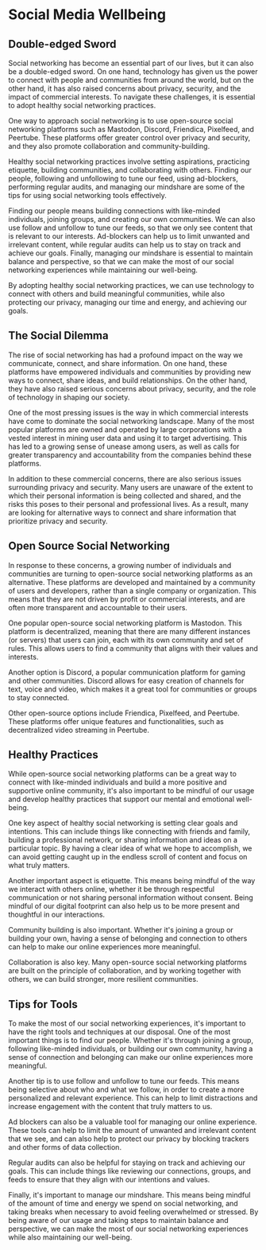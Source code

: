 # Social Media Wellbeing


## Double-edged Sword

Social networking has become an essential part of our lives, but it can also be a double-edged
sword. On one hand, technology has given us the power to connect with people and communities from
around the world, but on the other hand, it has also raised concerns about privacy, security, and
the impact of commercial interests. To navigate these challenges, it is essential to adopt healthy
social networking practices.

One way to approach social networking is to use open-source social networking platforms such as
Mastodon, Discord, Friendica, Pixelfeed, and Peertube. These platforms offer greater control over
privacy and security, and they also promote collaboration and community-building.

Healthy social networking practices involve setting aspirations, practicing etiquette, building
communities, and collaborating with others. Finding our people, following and unfollowing to tune
our feed, using ad-blockers, performing regular audits, and managing our mindshare are some of the
tips for using social networking tools effectively.

Finding our people means building connections with like-minded individuals, joining groups, and
creating our own communities. We can also use follow and unfollow to tune our feeds, so that we
only see content that is relevant to our interests. Ad-blockers can help us to limit unwanted and
irrelevant content, while regular audits can help us to stay on track and achieve our goals.
Finally, managing our mindshare is essential to maintain balance and perspective, so that we can
make the most of our social networking experiences while maintaining our well-being.

By adopting healthy social networking practices, we can use technology to connect with others and
build meaningful communities, while also protecting our privacy, managing our time and energy, and
achieving our goals.


## The Social Dilemma

The rise of social networking has had a profound impact on the way we communicate, connect, and
share information. On one hand, these platforms have empowered individuals and communities by
providing new ways to connect, share ideas, and build relationships. On the other hand, they have
also raised serious concerns about privacy, security, and the role of technology in shaping our
society.

One of the most pressing issues is the way in which commercial interests have come to dominate the
social networking landscape. Many of the most popular platforms are owned and operated by large
corporations with a vested interest in mining user data and using it to target advertising. This
has led to a growing sense of unease among users, as well as calls for greater transparency and
accountability from the companies behind these platforms.

In addition to these commercial concerns, there are also serious issues surrounding privacy and
security. Many users are unaware of the extent to which their personal information is being
collected and shared, and the risks this poses to their personal and professional lives. As a
result, many are looking for alternative ways to connect and share information that prioritize
privacy and security.


## Open Source Social Networking

In response to these concerns, a growing number of individuals and communities are turning to
open-source social networking platforms as an alternative. These platforms are developed and
maintained by a community of users and developers, rather than a single company or organization.
This means that they are not driven by profit or commercial interests, and are often more
transparent and accountable to their users.

One popular open-source social networking platform is Mastodon. This platform is decentralized,
meaning that there are many different instances (or servers) that users can join, each with its own
community and set of rules. This allows users to find a community that aligns with their values and
interests.

Another option is Discord, a popular communication platform for gaming and other communities.
Discord allows for easy creation of channels for text, voice and video, which makes it a great tool
for communities or groups to stay connected.

Other open-source options include Friendica, Pixelfeed, and Peertube. These platforms offer unique
features and functionalities, such as decentralized video streaming in Peertube.


## Healthy Practices

While open-source social networking platforms can be a great way to connect with like-minded
individuals and build a more positive and supportive online community, it's also important to be
mindful of our usage and develop healthy practices that support our mental and emotional
well-being.

One key aspect of healthy social networking is setting clear goals and intentions. This can include
things like connecting with friends and family, building a professional network, or sharing
information and ideas on a particular topic. By having a clear idea of what we hope to accomplish,
we can avoid getting caught up in the endless scroll of content and focus on what truly matters.

Another important aspect is etiquette. This means being mindful of the way we interact with others
online, whether it be through respectful communication or not sharing personal information without
consent. Being mindful of our digital footprint can also help us to be more present and thoughtful
in our interactions.

Community building is also important. Whether it's joining a group or building your own, having a
sense of belonging and connection to others can help to make our online experiences more
meaningful.

Collaboration is also key. Many open-source social networking platforms are built on the principle
of collaboration, and by working together with others, we can build stronger, more resilient
communities.


## Tips for Tools

To make the most of our social networking experiences, it's important to have the right tools and
techniques at our disposal. One of the most important things is to find our people. Whether it's
through joining a group, following like-minded individuals, or building our own community, having a
sense of connection and belonging can make our online experiences more meaningful.

Another tip is to use follow and unfollow to tune our feeds. This means being selective about who
and what we follow, in order to create a more personalized and relevant experience. This can help
to limit distractions and increase engagement with the content that truly matters to us.

Ad blockers can also be a valuable tool for managing our online experience. These tools can help to
limit the amount of unwanted and irrelevant content that we see, and can also help to protect our
privacy by blocking trackers and other forms of data collection.

Regular audits can also be helpful for staying on track and achieving our goals. This can include
things like reviewing our connections, groups, and feeds to ensure that they align with our
intentions and values.

Finally, it's important to manage our mindshare. This means being mindful of the amount of time and
energy we spend on social networking, and taking breaks when necessary to avoid feeling overwhelmed
or stressed. By being aware of our usage and taking steps to maintain balance and perspective, we
can make the most of our social networking experiences while also maintaining our well-being.
